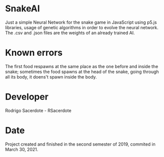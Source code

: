 # SnakeAI

Just a simple Neural Network for the snake game in JavaScript using p5.js libraries, usage of genetic algorithms in order to evolve the neural network.
The .csv and .json files are the weights of an already trained AI.

# Known errors

The first food respawns at the same place as the one before and inside the snake; sometimes the food spawns at the head of the snake, going through all its body, it doens't spawn inside the body.

# Developer

Rodrigo Sacerdote - RSacerdote

# Date

Project created and finished in the second semester of 2019, commited in March 30, 2021.

